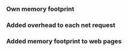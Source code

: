 ### Own memory footprint

### Added overhead to each net request

### Added memory footprint to web pages